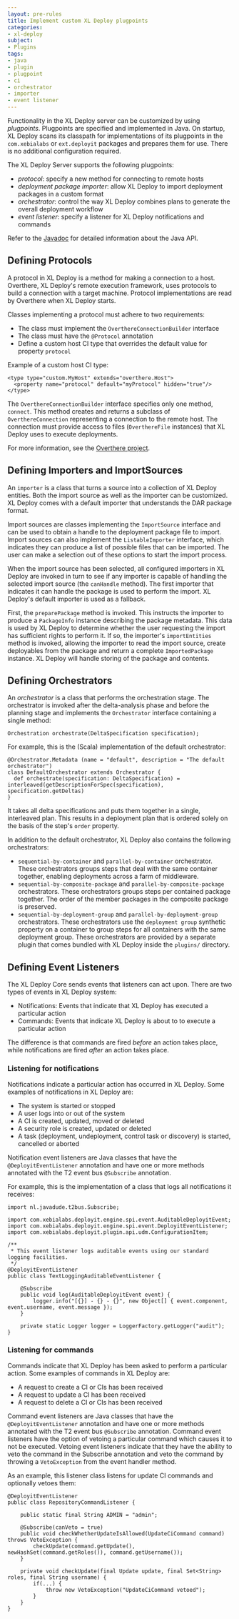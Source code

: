 ```yaml
---
layout: pre-rules
title: Implement custom XL Deploy plugpoints
categories:
- xl-deploy
subject:
- Plugins
tags:
- java
- plugin
- plugpoint
- ci
- orchestrator
- importer
- event listener
---
```


Functionality in the XL Deploy server can be customized by using _plugpoints_. Plugpoints are specified and implemented in Java. On startup, XL Deploy scans its classpath for implementations of its plugpoints in the `com.xebialabs` or `ext.deployit` packages and prepares them for use. There is no additional configuration required.

The XL Deploy Server supports the following plugpoints:

* _protocol_: specify a new method for connecting to remote hosts
* _deployment package importer_: allow XL Deploy to import deployment packages in a custom format
* _orchestrator_: control the way XL Deploy combines plans to generate the overall deployment workflow
* _event listener_: specify a listener for XL Deploy notifications and commands

Refer to the [Javadoc](https://docs.xebialabs.com/xl-deploy/latest/javadoc/udm-plugin-api/) for detailed information about the Java API.

## Defining Protocols

A protocol in XL Deploy is a method for making a connection to a host. Overthere, XL Deploy's remote execution framework, uses protocols to build a connection with a target machine. Protocol implementations are read by Overthere when XL Deploy starts.

Classes implementing a protocol must adhere to two requirements:

* The class must implement the `OverthereConnectionBuilder` interface
* The class must have the `@Protocol` annotation
* Define a custom host CI type that overrides the default value for property `protocol`

Example of a custom host CI type:

    <type type="custom.MyHost" extends="overthere.Host">
      <property name="protocol" default="myProtocol" hidden="true"/>
    </type>


The `OverthereConnectionBuilder` interface specifies only one method, `connect`. This method creates and returns a subclass of `OverthereConnection` representing a connection to the remote host. The connection must provide access to files (`OverthereFile` instances) that XL Deploy uses to execute deployments.

For more information, see the [Overthere project](http://github.com/xebialabs/overthere).

## Defining Importers and ImportSources

An `importer` is a class that turns a source into a collection of XL Deploy entities. Both the import source as well as the importer can be customized. XL Deploy comes with a default importer that understands the DAR package format.

Import sources are classes implementing the `ImportSource` interface and can be used to obtain a handle to the deployment package file to import. Import sources can also implement the `ListableImporter` interface, which indicates they can produce a list of possible files that can be imported. The user can make a selection out of these options to start the import process.

When the import source has been selected, all configured importers in XL Deploy are invoked in turn to see if any importer is capable of handling the selected import source (the `canHandle` method). The first importer that indicates it can handle the package is used to perform the import. XL Deploy's default importer is used as a fallback.

First, the `preparePackage` method is invoked. This instructs the importer to produce a `PackageInfo` instance describing the package metadata. This data is used by XL Deploy to determine whether the user requesting the import has sufficient rights to perform it. If so, the importer's `importEntities` method is invoked, allowing the importer to read the import source, create deployables from the package and return a complete `ImportedPackage` instance. XL Deploy will handle storing of the package and contents.

## Defining Orchestrators

An _orchestrator_ is a class that performs the orchestration stage. The orchestrator is invoked after the delta-analysis phase and before the planning stage and implements the `Orchestrator` interface containing a single method:

    Orchestration orchestrate(DeltaSpecification specification);

For example, this is the (Scala) implementation of the default orchestrator:

    @Orchestrator.Metadata (name = "default", description = "The default orchestrator")
    class DefaultOrchestrator extends Orchestrator {
      def orchestrate(specification: DeltaSpecification) = interleaved(getDescriptionForSpec(specification), specification.getDeltas)
    }

It takes all delta specifications and puts them together in a single, interleaved plan. This results in a deployment plan that is ordered solely on the basis of the step's `order` property.

In addition to the default orchestrator, XL Deploy also contains the following orchestrators:

* `sequential-by-container` and `parallel-by-container` orchestrator. These orchestrators groups steps that deal with the same container together, enabling deployments across a farm of middleware.
* `sequential-by-composite-package` and `parallel-by-composite-package` orchestrators. These orchestrators groups steps per contained package together. The order of the member packages in the composite package is preserved.
* `sequential-by-deployment-group` and `parallel-by-deployment-group` orchestrators. These orchestrators use the `deployment group` synthetic property on a container to group steps for all containers with the same deployment group. These orchestrators are provided by a separate plugin that comes bundled with XL Deploy inside the `plugins/` directory.

## Defining Event Listeners

The XL Deploy Core sends events that listeners can act upon. There are two types of events in XL Deploy system:

* Notifications: Events that indicate that XL Deploy has executed a particular action
* Commands: Events that indicate XL Deploy is about to to execute a particular action

The difference is that commands are fired *before* an action takes place, while notifications are fired *after* an action takes place.

### Listening for notifications

Notifications indicate a particular action has occurred in XL Deploy. Some examples of notifications in XL Deploy are:

* The system is started or stopped
* A user logs into or out of the system
* A CI is created, updated, moved or deleted
* A security role is created, updated or deleted
* A task (deployment, undeployment, control task or discovery) is started, cancelled or aborted

Notification event listeners are Java classes that have the `@DeployitEventListener` annotation and have one or more methods annotated with the T2 event bus `@Subscribe` annotation.

For example, this is the implementation of a class that logs all notifications it receives:

    import nl.javadude.t2bus.Subscribe;

    import com.xebialabs.deployit.engine.spi.event.AuditableDeployitEvent;
    import com.xebialabs.deployit.engine.spi.event.DeployitEventListener;
    import com.xebialabs.deployit.plugin.api.udm.ConfigurationItem;

    /**
     * This event listener logs auditable events using our standard logging facilities.
     */
    @DeployitEventListener
    public class TextLoggingAuditableEventListener {

        @Subscribe
        public void log(AuditableDeployitEvent event) {
            logger.info("[{}] - {} - {}", new Object[] { event.component, event.username, event.message });
        }

        private static Logger logger = LoggerFactory.getLogger("audit");
    }

### Listening for commands

Commands indicate that XL Deploy has been asked to perform a particular action. Some examples of commands in XL Deploy are:

* A request to create a CI or CIs has been received
* A request to update a CI has been received
* A request to delete a CI or CIs has been received

Command event listeners are Java classes that have the `@DeployitEventListener` annotation and have one or more methods annotated with the T2 event bus `@Subscribe` annotation. Command event listeners have the option of vetoing a particular command which causes it to not be executed. Vetoing event listeners indicate that they have the ability to veto the command in the Subscribe annotation and veto the command by throwing a `VetoException`  from the event handler method.

As an example, this listener class listens for update CI commands and optionally vetoes them:

    @DeployitEventListener
    public class RepositoryCommandListener {

        public static final String ADMIN = "admin";

        @Subscribe(canVeto = true)
        public void checkWhetherUpdateIsAllowed(UpdateCiCommand command) throws VetoException {
            checkUpdate(command.getUpdate(), newHashSet(command.getRoles()), command.getUsername());
        }

        private void checkUpdate(final Update update, final Set<String> roles, final String username) {
            if(...) {
                throw new VetoException("UpdateCiCommand vetoed");
            }
        }
    }
